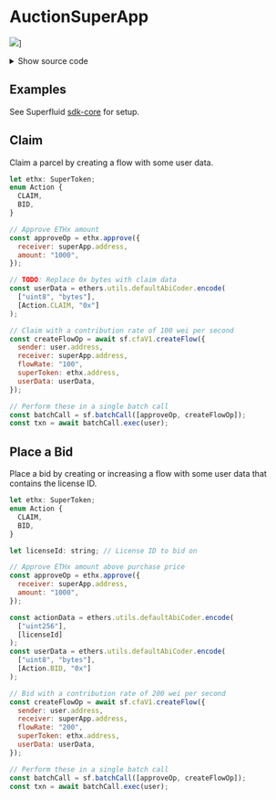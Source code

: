 # AuctionSuperApp

![](https://mermaid.ink/img/pako:eNqFlF9v2jAUxb-K5yeQzDRQ9y9VmSj0AakrUlEfpqYPXnwBi2BHtrO0Qnz33tghJBTYU-J7fz4-Po6zpYkWQCO6SHWRrLhx5P6RkFgRqRLzZMGMsqzzPMUBcAskxwrpDQnPspcuUgIa1ATOUmkDSsGdRLBdUjWCrZIoSY8Y-AfGDWP66F9i-oLFJOVyg7Vx-QTz2Y873dA8iI4SJ7VCrtLuNMS7hCtBavP7loEEJC5UaRnfd1AJehuh0hYLtLTj3MwKBWYb06klODKgHPGlXzHdIWPBzXJ3KwVqzcERnTvr0IpUS_JXCu-qDv7jGu0zIr0eiemTWitdKML9dmOK1WGV2yn8QYdzENzx_8JBk9zckPH9aPq74n3el_Hb6aSCD6m0ItqbqSjtQ-ljcLNGIlgid6_SOlvGF6b8AXtsu5p8JKmgwKrwp_EABVnJ5QqsK2OuDuOEoYN6EB1cdhRE6pWOHNQGj4DDIvXn4I-2cbFaeX5q5lmLHi7Yefj4MrTux6U1Wt99aS5WqVTruXtLgXxhfTZgV-wr-8Z-sJ-sj4U-6w-IdUavIVoaAMXCoFdI4VbRVfbKEp1qE5rXTbnv-3nacLWEcxND95oyind-w6XAP9gWN4R7cCvYQEwjfBWw4HmKP4pY7RDNM_zO4U5Ipw2NFjy1wCjPnZ6_qYRGzuSwhyaSLw3fVNTuHZs9t2Q)]

<details>
  <summary>Show source code</summary>

````
```mermaid
  flowchart LR
    incrUserApp([Increase user -> app])
    decrUserApp([Decrease user -> app])
    delUserApp([Delete user -> app])
    delAppUser([Delete app -> user])
    revert>"Revert"]
    claim>"Claimer.claim()"]
    delAppUserAction>"Delete (app -> user) and Decrease (app -> receiver)"]
    recreateAppUser>"Recreate (app -> user)"]
    isCurOwner{"Is Current Owner?"}
    setOutBid>"Set outstanding bid and Increase (app -> user)"]

    incrUserApp -- "Unknown action" --> revert
    incrUserApp -- "No user data" --> revert
    incrUserApp -- "action == CLAIM" --> claim
    incrUserApp -- "action == BID" --> isCurOwner
    isCurOwner -- "No" --> outBid1{"Outstanding Bid Exists?"} -- "Yes" --> revert
    outBid1 -- "No" --> newBidder{"New highest bid?"}

    isCurOwner -- "Yes" --> outBid2{"Outstanding Bid Exists?"}

    newBidder -- "No" --> revert
    newBidder -- "Yes" --> setOutBid

    decrUserApp -- "action != BID" --> revert
    delUserApp -- "action != BID" --> delAppUserAction
    delAppUser -- "action != BID" --> recreateAppUser


    linkStyle 0,1,2,4,5,6,8,9,10,11,12 stroke:green,stroke-width:4px,color:green;
    linkStyle 7 stroke:orange,stroke-width:4px,color:orange;
````

</details>

## Examples

See Superfluid [sdk-core](https://github.com/superfluid-finance/protocol-monorepo/tree/dev/packages/sdk-core) for setup.

## Claim

Claim a parcel by creating a flow with some user data.

```javascript
let ethx: SuperToken;
enum Action {
  CLAIM,
  BID,
}

// Approve ETHx amount
const approveOp = ethx.approve({
  receiver: superApp.address,
  amount: "1000",
});

// TODO: Replace 0x bytes with claim data
const userData = ethers.utils.defaultAbiCoder.encode(
  ["uint8", "bytes"],
  [Action.CLAIM, "0x"]
);

// Claim with a contribution rate of 100 wei per second
const createFlowOp = await sf.cfaV1.createFlow({
  sender: user.address,
  receiver: superApp.address,
  flowRate: "100",
  superToken: ethx.address,
  userData: userData,
});

// Perform these in a single batch call
const batchCall = sf.batchCall([approveOp, createFlowOp]);
const txn = await batchCall.exec(user);
```

## Place a Bid

Place a bid by creating or increasing a flow with some user data that contains the license ID.

```javascript
let ethx: SuperToken;
enum Action {
  CLAIM,
  BID,
}

let licenseId: string; // License ID to bid on

// Approve ETHx amount above purchase price
const approveOp = ethx.approve({
  receiver: superApp.address,
  amount: "1000",
});

const actionData = ethers.utils.defaultAbiCoder.encode(
  ["uint256"],
  [licenseId]
);
const userData = ethers.utils.defaultAbiCoder.encode(
  ["uint8", "bytes"],
  [Action.BID, "0x"]
);

// Bid with a contribution rate of 200 wei per second
const createFlowOp = await sf.cfaV1.createFlow({
  sender: user.address,
  receiver: superApp.address,
  flowRate: "200",
  superToken: ethx.address,
  userData: userData,
});

// Perform these in a single batch call
const batchCall = sf.batchCall([approveOp, createFlowOp]);
const txn = await batchCall.exec(user);
```

